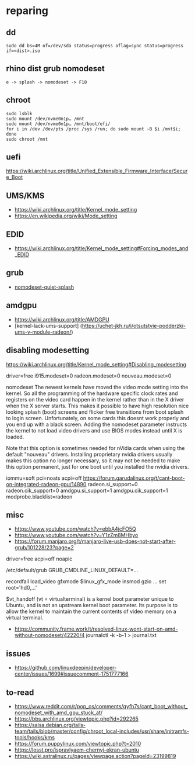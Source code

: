 # reparing

## dd

```
sudo dd bs=4M of=/dev/sda status=progress oflag=sync status=progress if=<dist>.iso
```

## rhino dist grub nomodeset

```
e -> splash -> nomodeset -> F10
```

## chroot

```
sudo lsblk
sudo mount /dev/nvme0n1p… /mnt
sudo mount /dev/nvme0n1p… /mnt/boot/efi/
for i in /dev /dev/pts /proc /sys /run; do sudo mount -B $i /mnt$i; done
sudo chroot /mnt
```
## uefi

https://wiki.archlinux.org/title/Unified_Extensible_Firmware_Interface/Secure_Boot

## UMS/KMS

* https://wiki.archlinux.org/title/Kernel_mode_setting
* https://en.wikipedia.org/wiki/Mode_setting

## EDID

* https://wiki.archlinux.org/title/Kernel_mode_setting#Forcing_modes_and_EDID

## grub

* [nomodeset-quiet-splash](https://microsin.net/adminstuff/xnix/nomodeset-quiet-splash-kernel-parameters.html)

## amdgpu

* https://wiki.archlinux.org/title/AMDGPU
* [kernel-lack-ums-support] (https://uchet-jkh.ru/i/otsutstvie-podderzki-ums-v-module-radeon/)

## disabling modesetting

https://wiki.archlinux.org/title/Kernel_mode_setting#Disabling_modesetting

driver=free
i915.modeset=0
radeon.modeset=0
nouveau.modeset=0

nomodeset
The newest kernels have moved the video mode setting into the kernel.
So all the programming of the hardware specific clock rates and registers on the video card happen in the kernel rather than in the X driver when the X server starts.
This makes it possible to have high resolution nice looking splash (boot) screens and flicker free transitions from boot splash to login screen.
Unfortunately, on some cards this doesnt work properly and you end up with a black screen.
Adding the nomodeset parameter instructs the kernel to not load video drivers and use BIOS modes instead until X is loaded.

Note that this option is sometimes needed for nVidia cards when using the default "nouveau" drivers.
Installing proprietary nvidia drivers usually makes this option no longer necessary, so it may not be needed to make this option permanent, 
just for one boot until you installed the nvidia drivers.

iommu=soft
pci=noats
acpi=off
https://forum.garudalinux.org/t/cant-boot-on-integrated-radeon-gpu/14890
radeon.si_support=0 radeon.cik_support=0 amdgpu.si_support=1 amdgpu.cik_support=1 modprobe.blacklist=radeon

## misc

* https://www.youtube.com/watch?v=ebbA4jcFO5Q
* https://www.youtube.com/watch?v=Y1zZm8MHbyo
* https://forum.manjaro.org/t/manjaro-live-usb-does-not-start-after-grub/101228/23?page=2

driver=free
acpi=off
noapic

/etc/default/grub
GRUB_CMDLINE_LINUX_DEFAULT=...

recordfail
load_video
gfxmode $linux_gfx_mode
insmod gzio
...
set root='hd0,...'

$vt_handoff 
(vt = virtualterminal) is a kernel boot parameter unique to Ubuntu, and is not an upstream kernel boot parameter.
Its purpose is to allow the kernel to maintain the current contents of video memory on a virtual terminal.

* https://community.frame.work/t/resolved-linux-wont-start-on-amd-without-nomodeset/42220/4
journalctl -k -b-1 > journal.txt


## issues

* https://github.com/linuxdeepin/developer-center/issues/1699#issuecomment-1751777166

## to-read

* https://www.reddit.com/r/pop_os/comments/qyfh7s/cant_boot_without_nomodeset_with_amd_gpu_stuck_at/
* https://bbs.archlinux.org/viewtopic.php?id=292265
* https://salsa.debian.org/tails-team/tails/blob/master/config/chroot_local-includes/usr/share/initramfs-tools/hooks/kms
* https://forum.puppylinux.com/viewtopic.php?t=2010
* https://losst.pro/ispravlyaem-chernyj-ekran-ubuntu
* https://wiki.astralinux.ru/pages/viewpage.action?pageId=23199819
